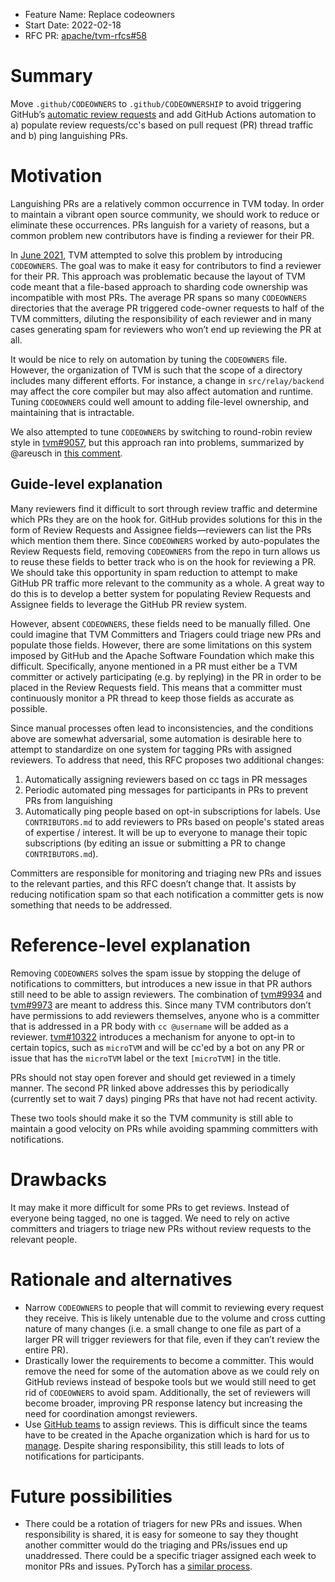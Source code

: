 - Feature Name: Replace codeowners
- Start Date: 2022-02-18
- RFC PR: [apache/tvm-rfcs#58](https://github.com/apache/tvm-rfcs/pull/58)

# **Summary**

Move `.github/CODEOWNERS` to `.github/CODEOWNERSHIP` to avoid triggering GitHub’s [automatic review requests](https://docs.github.com/en/repositories/managing-your-repositorys-settings-and-features/customizing-your-repository/about-code-owners#about-code-owners) and add GitHub Actions automation to a) populate review requests/cc's based on pull request (PR) thread traffic and b) ping languishing PRs.

# **Motivation**

Languishing PRs are a relatively common occurrence in TVM today. In order to maintain a vibrant open source community, we should work to reduce or eliminate these occurrences. PRs languish for a variety of reasons, but a common problem new contributors have is finding a reviewer for their PR.

In [June 2021](https://github.com/apache/tvm/pull/8500), TVM attempted to solve this problem by introducing `CODEOWNERS`. The goal was to make it easy for contributors to find a reviewer for their PR. This approach was problematic because the layout of TVM code meant that a file-based approach to sharding code ownership was incompatible with most PRs. The average PR spans so many `CODEOWNERS` directories that the average PR triggered code-owner requests to half of the TVM committers, diluting the responsibility of each reviewer and in many cases generating spam for reviewers who won’t end up reviewing the PR at all.

It would be nice to rely on automation by tuning the `CODEOWNERS` file. However, the organization of TVM is such that the scope of a directory includes many different efforts. For instance, a change in `src/relay/backend` may affect the core compiler but may also affect automation and runtime. Tuning `CODEOWNERS` could well amount to adding file-level ownership, and maintaining that is intractable.

We also attempted to tune `CODEOWNERS` by switching to round-robin review style in [tvm#9057](https://github.com/apache/tvm/issues/9057), but this approach ran into problems, summarized by @areusch in [this comment](https://github.com/apache/tvm/issues/9057#issuecomment-931579113).

## Guide-level explanation

Many reviewers find it difficult to sort through review traffic and determine which PRs they are on the hook for. GitHub provides solutions for this in the form of Review Requests and Assignee fields—reviewers can list the PRs which mention them there. Since `CODEOWNERS` worked by auto-populates the Review Requests field, removing `CODEOWNERS` from the repo in turn allows us to reuse these fields to better track who is on the hook for reviewing a PR. We should take this opportunity in spam reduction to attempt to make GitHub PR traffic more relevant to the community as a whole. A great way to do this is to develop a better system for populating Review Requests and Assignee fields to leverage the GitHub PR review system.

However, absent `CODEOWNERS`, these fields need to be manually filled. One could imagine that TVM Committers and Triagers could triage new PRs and populate those fields. However, there are some limitations on this system imposed by GitHub and the Apache Software Foundation which make this difficult. Specifically, anyone mentioned in a PR must either be a TVM committer or actively participating (e.g. by replying) in the PR in order to be placed in the Review Requests field. This means that a committer must continuously monitor a PR thread to keep those fields as accurate as possible.

Since manual processes often lead to inconsistencies, and the conditions above are somewhat adversarial, some automation is desirable here to attempt to standardize on one system for tagging PRs with assigned reviewers. To address that need, this RFC proposes two additional changes:

1. Automatically assigning reviewers based on cc tags in PR messages
2. Periodic automated ping messages for participants in PRs to prevent PRs from languishing
3. Automatically ping people based on opt-in subscriptions for labels. Use `CONTRIBUTORS.md` to add reviewers to PRs based on people's stated areas of expertise / interest. It will be up to everyone to manage their topic subscriptions (by editing an issue or submitting a PR to change `CONTRIBUTORS.md`).

Committers are responsible for monitoring and triaging new PRs and issues to the relevant parties, and this RFC doesn’t change that. It assists by reducing notification spam so that each notification a committer gets is now something that needs to be addressed.

# **Reference-level explanation**

Removing `CODEOWNERS` solves the spam issue by stopping the deluge of notifications to committers, but introduces a new issue in that PR authors still need to be able to assign reviewers. The combination of [tvm#9934](https://github.com/apache/tvm/pull/9934) and [tvm#9973](https://github.com/apache/tvm/pull/9973) are meant to address this. Since many TVM contributors don’t have permissions to add reviewers themselves, anyone who is a committer that is addressed in a PR body with `cc @username` will be added as a reviewer. [tvm#10322](https://github.com/apache/tvm/pull/10322) introduces a mechanism for anyone to opt-in to certain topics, such as `microTVM` and will be cc'ed by a bot on any PR or issue that has the `microTVM` label or the text `[microTVM]` in the title.

PRs should not stay open forever and should get reviewed in a timely manner. The second PR linked above addresses this by periodically (currently set to wait 7 days) pinging PRs that have not had recent activity.

These two tools should make it so the TVM community is still able to maintain a good velocity on PRs while avoiding spamming committers with notifications.

# **Drawbacks**

It may make it more difficult for some PRs to get reviews. Instead of everyone being tagged, no one is tagged. We need to rely on active committers and triagers to triage new PRs without review requests to the relevant people.

# **Rationale and alternatives**

- Narrow `CODEOWNERS` to people that will commit to reviewing every request they receive. This is likely untenable due to the volume and cross cutting nature of many changes (i.e. a small change to one file as part of a larger PR will trigger reviewers for that file, even if they can’t review the entire PR).
- Drastically lower the requirements to become a committer. This would remove the need for some of the automation above as we could rely on GitHub reviews instead of bespoke tools but we would still need to get rid of `CODEOWNERS` to avoid spam. Additionally, the set of reviewers will become broader, improving PR response latency but increasing the need for coordination amongst reviewers.
- Use [GitHub teams](https://docs.github.com/en/organizations/organizing-members-into-teams/about-teams) to assign reviews. This is difficult since the teams have to be created in the Apache organization which is hard for us to [manage](https://issues.apache.org/jira/browse/INFRA-22864). Despite sharing responsibility, this still leads to lots of notifications for participants.

# **Future possibilities**

- There could be a rotation of triagers for new PRs and issues. When responsibility is shared, it is easy for someone to say they thought another committer would do the triaging and PRs/issues end up unaddressed. There could be a specific triager assigned each week to monitor PRs and issues. PyTorch has a [similar process](http://blog.ezyang.com/2021/01/pytorch-open-source-process/).
